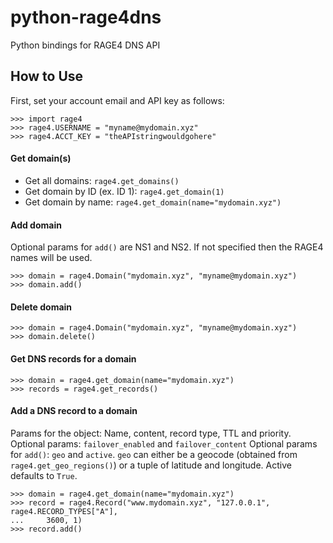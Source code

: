 # python-rage4dns
Python bindings for RAGE4 DNS API

## How to Use
First, set your account email and API key as follows:

```
>>> import rage4
>>> rage4.USERNAME = "myname@mydomain.xyz"
>>> rage4.ACCT_KEY = "theAPIstringwouldgohere"
```

#### Get domain(s)
 - Get all domains: `rage4.get_domains()`
 - Get domain by ID (ex. ID 1): `rage4.get_domain(1)`
 - Get domain by name: `rage4.get_domain(name="mydomain.xyz")`

#### Add domain
Optional params for `add()` are NS1 and NS2. If not specified then the RAGE4 names will be used.
```
>>> domain = rage4.Domain("mydomain.xyz", "myname@mydomain.xyz")
>>> domain.add()
```

#### Delete domain
```
>>> domain = rage4.Domain("mydomain.xyz", "myname@mydomain.xyz")
>>> domain.delete()
```

#### Get DNS records for a domain
```
>>> domain = rage4.get_domain(name="mydomain.xyz")
>>> records = rage4.get_records()
```

#### Add a DNS record to a domain
Params for the object: Name, content, record type, TTL and priority.
Optional params: `failover_enabled` and `failover_content`
Optional params for `add()`: `geo` and `active`. `geo` can either be a geocode (obtained from `rage4.get_geo_regions()`) or a tuple of latitude and longitude. Active defaults to `True`.
```
>>> domain = rage4.get_domain(name="mydomain.xyz")
>>> record = rage4.Record("www.mydomain.xyz", "127.0.0.1", rage4.RECORD_TYPES["A"],
...     3600, 1)
>>> record.add()
```

